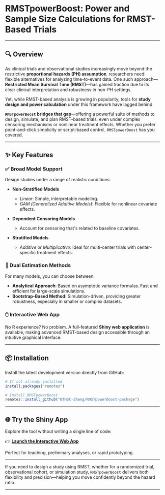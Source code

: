

# **RMSTpowerBoost: Power and Sample Size Calculations for RMST-Based Trials**

---

## 🔍 Overview

As clinical trials and observational studies increasingly move beyond the restrictive **proportional hazards (PH) assumption**, researchers need flexible alternatives for analyzing time-to-event data. One such approach—**Restricted Mean Survival Time (RMST)**—has gained traction due to its clear clinical interpretation and robustness in non-PH settings.

Yet, while RMST-based analysis is growing in popularity, tools for **study design and power calculation** under this framework have lagged behind.

**`RMSTpowerBoost` bridges that gap**—offering a powerful suite of methods to design, simulate, and plan RMST-based trials, even under complex censoring mechanisms or nonlinear treatment effects. Whether you prefer point-and-click simplicity or script-based control, `RMSTpowerBoost` has you covered.

---

## ✨ Key Features

### ✅ Broad Model Support

Design studies under a range of realistic conditions:

* **Non-Stratified Models**

  * *Linear*: Simple, interpretable modeling.
  * *GAM (Generalized Additive Models)*: Flexible for nonlinear covariate effects.

* **Dependent Censoring Models**

  * Account for censoring that's related to baseline covariates.

* **Stratified Models**

  * *Additive or Multiplicative*: Ideal for multi-center trials with center-specific treatment effects.

### 🧠 Dual Estimation Methods

For many models, you can choose between:

* **Analytical Approach**: Based on asymptotic variance formulas. Fast and efficient for large-scale simulations.
* **Bootstrap-Based Method**: Simulation-driven, providing greater robustness, especially in smaller or complex datasets.

### 🖱️ Interactive Web App

No R experience? No problem. A full-featured **Shiny web application** is available, making advanced RMST-based design accessible through an intuitive graphical interface.

---

## 📦 Installation

Install the latest development version directly from GitHub:

```r
# If not already installed
install.packages("remotes")

# Install RMSTpowerBoost
remotes::install_github("UTHSC-Zhang/RMSTpowerBoost-package")
```

---

## 🌐 Try the Shiny App

Explore the tool without writing a single line of code:

👉 [**Launch the Interactive Web App**](https://arnab96.shinyapps.io/uthsc-app/)

Perfect for teaching, preliminary analyses, or rapid prototyping.

---

If you need to design a study using RMST, whether for a randomized trial, observational cohort, or simulation study, `RMSTpowerBoost` delivers both flexibility and precision—helping you move confidently beyond the hazard ratio.

---
